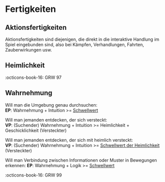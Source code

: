 # Fertigkeiten

## Aktionsfertigkeiten

Aktionsfertigkeiten sind diejenigen, die direkt in die interaktive Handlung im Spiel eingebunden sind, also bei Kämpfen, Verhandlungen, Fahrten, Zauberwirkungen usw.

## Heimlichkeit

:octicons-book-16: GRW 97

## Wahrnehmung

Will man die Umgebung genau durchsuchen:  
**EP**: Wahrnehmung + Intuition >= [Schwellwert](proben.md#schwellwerte)

Will man jemanden entdecken, der sich versteckt:  
**VP**: (Suchender) Wahrnehmung + Intuition >= Heimlichkeit + Geschicklichkeit (Versteckter)

Will man jemanden entdecken, der sich mit heimlich versteckt:  
**VP**: (Suchender) Wahrnehmung + Intuition >= [Schwellwert der Heimlichkeit](#heimlichkeit) (Versteckter)

Will man Verbindung zwischen Informationen oder Muster in Bewegungen erkennen:
**EP**: Wahrnehmung + Logik >= [Schwellwert](proben.md#schwellwerte)

:octicons-book-16: GRW 99